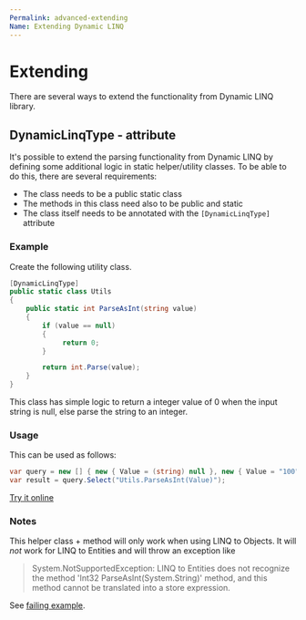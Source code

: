 ```yaml
---
Permalink: advanced-extending
Name: Extending Dynamic LINQ
---
```


# Extending

There are several ways to extend the functionality from Dynamic LINQ library.

## DynamicLinqType - attribute

It's possible to extend the parsing functionality from Dynamic LINQ by defining some additional logic in static helper/utility classes. To be able to do this, there are several requirements:

- The class needs to be a public static class
- The methods in this class need also to be public and static
- The class itself needs to be annotated with the `[DynamicLinqType]` attribute

### Example

Create the following utility class.

``` csharp
[DynamicLinqType]
public static class Utils
{
    public static int ParseAsInt(string value)
    {
        if (value == null)
        {
             return 0;
        }

        return int.Parse(value);
    }
}
```

This class has simple logic to return a integer value of 0 when the input string is null, else parse the string to an integer.

### Usage

This can be used as follows:

``` csharp
var query = new [] { new { Value = (string) null }, new { Value = "100" } }.AsQueryable();
var result = query.Select("Utils.ParseAsInt(Value)");
```

[Try it online](https://dotnetfiddle.net/kkKdWi)

### Notes

This helper class + method will only work when using LINQ to Objects.
It will *not* work for LINQ to Entities and will throw an exception like
>System.NotSupportedException: LINQ to Entities does not recognize the method 'Int32 ParseAsInt(System.String)' method, and this method cannot be translated into a store expression.

See [failing example](https://dotnetfiddle.net/78MYH9).
